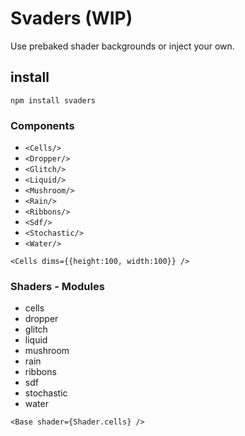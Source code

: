 # Svaders (WIP)

Use prebaked shader backgrounds or inject your own.

## install

`npm install svaders`

### Components

- `<Cells/>`
- `<Dropper/>`
- `<Glitch/>`
- `<Liquid/>`
- `<Mushroom/>`
- `<Rain/>`
- `<Ribbons/>`
- `<Sdf/>`
- `<Stochastic/>`
- `<Water/>`

`<Cells dims={{height:100, width:100}} />`

### Shaders - Modules

- cells
- dropper
- glitch
- liquid
- mushroom
- rain
- ribbons
- sdf
- stochastic
- water

`<Base shader={Shader.cells} />`

